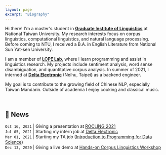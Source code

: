 ```yaml
---
layout: page
excerpt: "Biography"
---
```


Hi there! I'm a master's student in [**Graduate Institute of Linguistics**](https://linguistics.ntu.edu.tw/) at National Taiwan University. My research interests focus on corpus linguistics, computational linguistics, and natural language processing. Before coming to NTU, I received a B.A. in English Literature from National Sun Yat-sen University.

I am a member of [**LOPE Lab**](https://lope.linguistics.ntu.edu.tw/), where I learn programming and assist in linguistics research. My projects include sentiment analysis, word sense disambiguation, and quantitative corpus analysis. In summer of 2021, I interned at [**Delta Electronic**](https://www.deltaww.com/en-US/index) (Neihu, Taipei) as a backend engineer.

My goal is to contribute to the growing field of Chinese NLP, especially Taiwan Mandarin. Outside of academia I enjoy cooking and classical music.

&nbsp;

💜 **News**
---

`Oct 16, 2021`  |   Giving a presentation at [<u>ROCLING 2021</u>](https://rocling2021.github.io/)  
`Jul 05, 2021`  |   Starting my intern job at [<u>Delta Electronic</u>](https://www.deltaww.com/en-US/index)  
`Mar 01, 2021`  |   Starting my TA job ([<u>Introduction to Programming for Data Science</u>](https://lopentu.github.io/rlads2021/))  
`Dec 13, 2020`  |   Giving a live demo at [<u>Hands-on Corpus Linguistics Workshop</u>](https://lopentu.github.io/Hands-on_Corpus_Linguistics/)

<!--I'm on the job market! Please reach out if you think I'd be a good fit for your academic department or industry research group.-->